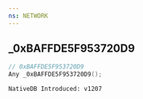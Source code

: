 ```yaml
---
ns: NETWORK
---
```

## _0xBAFFDE5F953720D9

```c
// 0xBAFFDE5F953720D9
Any _0xBAFFDE5F953720D9();
```

```
NativeDB Introduced: v1207
```

